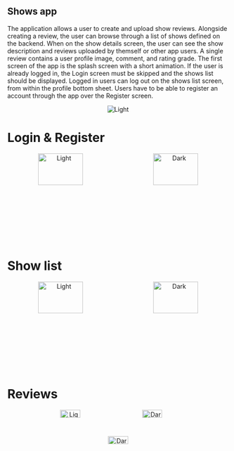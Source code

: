 ## Shows app

The application allows a user to create and upload show reviews. Alongside creating a review, the user can browse through a list of shows defined on the  backend. When on the show details screen, the user can see the show description and reviews  uploaded by themself or other app users. A single review contains a user profile image, comment, and rating grade. The first screen of the app is the splash screen with a short  animation. If the user is already logged in, the Login screen must be skipped and the shows list should be displayed. Logged in users can log out on the shows list screen, from within the profile bottom sheet. Users have to be able to register an account through the app over the Register screen.
<div align="center">
  <img alt="Light" src="https://cdn.discordapp.com/attachments/413272824749490178/896040458566901810/shows.gif" >
</div>

# Login & Register

<div align="center" style="height:200px">
  <img alt="Light" src="https://cdn.discordapp.com/attachments/413272824749490178/895770596137373707/Screenshot_2021-10-07-22-32-21-074_me.vanjavk.isa_shows_app_vanjavk.png" width="45%" height="60%">
&nbsp; &nbsp; &nbsp; &nbsp;
  <img alt="Dark" src="https://cdn.discordapp.com/attachments/413272824749490178/895770481720967219/Screenshot_2021-10-07-22-00-31-422_me.vanjavk.isa_shows_app_vanjavk.png" width="45%" height="60%">
</div>

# Show list

<div align="center" style="height:200px">
  <img alt="Light" src="https://cdn.discordapp.com/attachments/413272824749490178/895770481356054528/Screenshot_2021-10-07-22-30-09-896_me.vanjavk.isa_shows_app_vanjavk.png" width="45%" height="60%">
&nbsp; &nbsp; &nbsp; &nbsp;
  <img alt="Dark" src="https://cdn.discordapp.com/attachments/413272824749490178/895770481037307924/Screenshot_2021-10-07-22-30-16-677_me.vanjavk.isa_shows_app_vanjavk.png" width="45%" height="60%">
</div>

# Reviews

<div align="center" style="height:200px">
  <img alt="Light" src="https://cdn.discordapp.com/attachments/413272824749490178/895770480735309854/Screenshot_2021-10-07-22-30-28-816_me.vanjavk.isa_shows_app_vanjavk.png" width="30%">
&nbsp; &nbsp; &nbsp; &nbsp;
  <img alt="Dark" src="https://cdn.discordapp.com/attachments/413272824749490178/895770481037307924/Screenshot_2021-10-07-22-30-16-677_me.vanjavk.isa_shows_app_vanjavk.png" width="30%">
&nbsp; &nbsp; &nbsp; &nbsp;
  <img alt="Dark" src="https://cdn.discordapp.com/attachments/413272824749490178/895770480085172345/Screenshot_2021-10-07-22-30-42-882_me.vanjavk.isa_shows_app_vanjavk.png" width="30%">
</div>